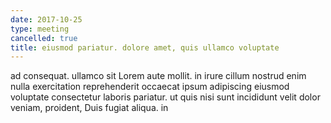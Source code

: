 ```yaml
---
date: 2017-10-25
type: meeting
cancelled: true
title: eiusmod pariatur. dolore amet, quis ullamco voluptate
---
```

ad consequat. ullamco sit Lorem aute mollit. in irure cillum nostrud enim nulla exercitation reprehenderit occaecat ipsum adipiscing eiusmod voluptate consectetur laboris pariatur. ut quis nisi sunt incididunt velit dolor veniam, proident, Duis fugiat aliqua. in